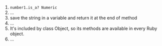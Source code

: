1. `number1.is_a? Numeric`
2. ...
3. save the string in a variable and return it at the end of method
4. ... 
5. It's included by class Object, so its methods are available in every Ruby object.
6. ...
